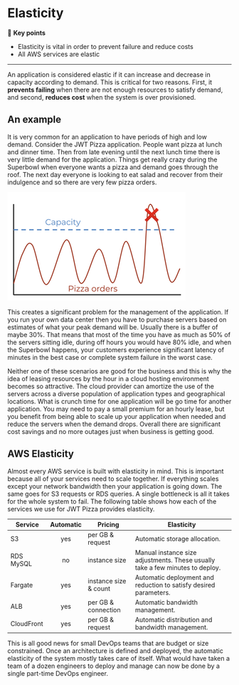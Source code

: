 # Elasticity

🔑 **Key points**

- Elasticity is vital in order to prevent failure and reduce costs
- All AWS services are elastic

---

An application is considered elastic if it can increase and decrease in capacity according to demand. This is critical for two reasons. First, it **prevents failing** when there are not enough resources to satisfy demand, and second, **reduces cost** when the system is over provisioned.

## An example

It is very common for an application to have periods of high and low demand. Consider the JWT Pizza application. People want pizza at lunch and dinner time. Then from late evening until the next lunch time there is very little demand for the application. Things get really crazy during the Superbowl when everyone wants a pizza and demand goes through the roof. The next day everyone is looking to eat salad and recover from their indulgence and so there are very few pizza orders.

![Pizza orders](pizzaOrders.png)

This creates a significant problem for the management of the application. If you run your own data center then you have to purchase servers based on estimates of what your peak demand will be. Usually there is a buffer of maybe 30%. That means that most of the time you have as much as 50% of the servers sitting idle, during off hours you would have 80% idle, and when the Superbowl happens, your customers experience significant latency of minutes in the best case or complete system failure in the worst case.

Neither one of these scenarios are good for the business and this is why the idea of leasing resources by the hour in a cloud hosting environment becomes so attractive. The cloud provider can amortize the use of the servers across a diverse population of application types and geographical locations. What is crunch time for one application will be go time for another application. You may need to pay a small premium for an hourly lease, but you benefit from being able to scale up your application when needed and reduce the servers when the demand drops. Overall there are significant cost savings and no more outages just when business is getting good.

## AWS Elasticity

Almost every AWS service is built with elasticity in mind. This is important because all of your services need to scale together. If everything scales except your network bandwidth then your application is going down. The same goes for S3 requests or RDS queries. A single bottleneck is all it takes for the whole system to fail. The following table shows how each of the services we use for JWT Pizza provides elasticity.

| Service    | Automatic | Pricing               | Elasticity                                                                    |
| ---------- | :-------: | --------------------- | ----------------------------------------------------------------------------- |
| S3         |    yes    | per GB & request      | Automatic storage allocation.                                                 |
| RDS MySQL  |    no     | instance size         | Manual instance size adjustments. These usually take a few minutes to deploy. |
| Fargate    |    yes    | instance size & count | Automatic deployment and reduction to satisfy desired parameters.             |
| ALB        |    yes    | per GB & connection   | Automatic bandwidth management.                                               |
| CloudFront |    yes    | per GB & request      | Automatic distribution and bandwidth management.                              |

This is all good news for small DevOps teams that are budget or size constrained. Once an architecture is defined and deployed, the automatic elasticity of the system mostly takes care of itself. What would have taken a team of a dozen engineers to deploy and manage can now be done by a single part-time DevOps engineer.
